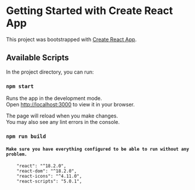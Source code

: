 # Getting Started with Create React App

This project was bootstrapped with [Create React App](https://github.com/facebook/create-react-app).

## Available Scripts

In the project directory, you can run:

### `npm start`

Runs the app in the development mode.\
Open [http://localhost:3000](http://localhost:3000) to view it in your browser.

The page will reload when you make changes.\
You may also see any lint errors in the console.


### `npm run build`

#### `Make sure you have everything configured to be able to run without any problem.`

        "react": "^18.2.0",
        "react-dom": "^18.2.0",
        "react-icons": "^4.11.0",
        "react-scripts": "5.0.1",

